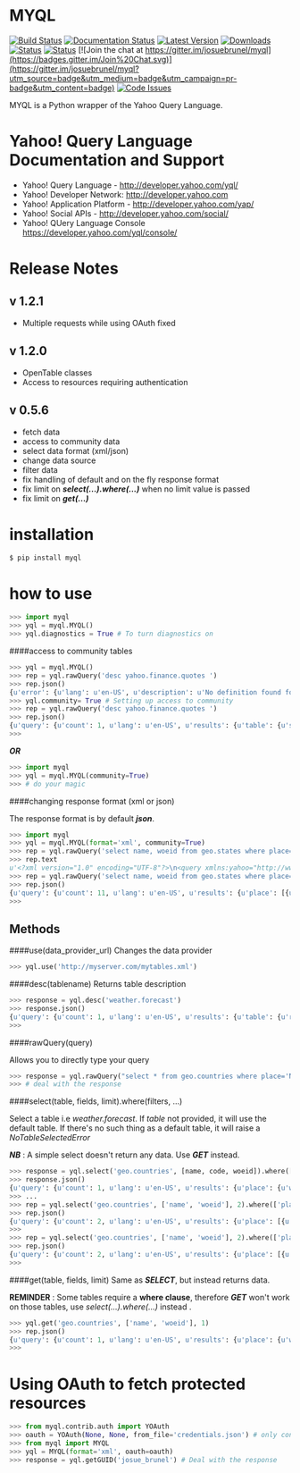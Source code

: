 MYQL
=========

[![Build Status](https://travis-ci.org/josuebrunel/myql.svg?branch=master)](https://travis-ci.org/josuebrunel/myql) [![Documentation Status](https://readthedocs.org/projects/myql/badge/?version=latest)](https://myql.readthedocs.org)
[![Latest Version](https://pypip.in/version/myql/badge.svg)](https://pypi.python.org/pypi/myql/)
[![Downloads](https://pypip.in/download/myql/badge.svg)](https://pypi.python.org/pypi/myql) 
[![Status](https://pypip.in/py_versions/myql/badge.svg)](https://pypi.python.org/pypi/myql)
[![Status](https://pypip.in/implementation/myql/badge.svg)](https://pypi.python.org/pypi/myql)
[![Join the chat at https://gitter.im/josuebrunel/myql](https://badges.gitter.im/Join%20Chat.svg)](https://gitter.im/josuebrunel/myql?utm_source=badge&utm_medium=badge&utm_campaign=pr-badge&utm_content=badge) [![Code Issues](https://www.quantifiedcode.com/project/gh:josuebrunel:myql/badge.svg)](https://www.quantifiedcode.com/app/project/gh:josuebrunel:myql)


MYQL is a Python wrapper of the Yahoo Query Language.

Yahoo! Query Language Documentation and Support
===============================================

* Yahoo! Query Language - http://developer.yahoo.com/yql/
* Yahoo! Developer Network: http://developer.yahoo.com
* Yahoo! Application Platform - http://developer.yahoo.com/yap/
* Yahoo! Social APIs - http://developer.yahoo.com/social/
* Yahoo! QUery Language Console https://developer.yahoo.com/yql/console/



Release Notes
==============

v 1.2.1
------
* Multiple requests while using OAuth fixed

v 1.2.0
-------
* OpenTable classes
* Access to resources requiring authentication

v 0.5.6
-------------
* fetch data
* access to community data
* select data format (xml/json)
* change data source
* filter data 
* fix handling of default and on the fly response format
* fix limit on ***select(...).where(...)*** when no limit value is passed
* fix limit on ***get(...)***

installation
============

```shell
$ pip install myql
```

how to use
==========

```python
>>> import myql
>>> yql = myql.MYQL()
>>> yql.diagnostics = True # To turn diagnostics on
```

####access to community tables

```python
>>> yql = myql.MYQL()
>>> rep = yql.rawQuery('desc yahoo.finance.quotes ')
>>> rep.json()
{u'error': {u'lang': u'en-US', u'description': u'No definition found for Table yahoo.finance.quotes'}}
>>> yql.community= True # Setting up access to community
>>> rep = yql.rawQuery('desc yahoo.finance.quotes ')
>>> rep.json()
{u'query': {u'count': 1, u'lang': u'en-US', u'results': {u'table': {u'src': u'http://www.datatables.org/yahoo/finance/yahoo.finance.quotes.xml', u'hash': u'061616a1c033ae89aaf2cbe83790b979', u'name': u'yahoo.finance.quotes', u'request': {u'select': {u'key': {u'required': u'true', u'type': u'xs:string', u'name': u'symbol'}}}, u'meta': {u'sampleQuery': u'\n\t\t\tselect * from yahoo.finance.quotes where symbol in ("YHOO","AAPL","GOOG","MSFT")\n\t\t'}, u'security': u'ANY'}}, u'created': u'2014-08-24T11:26:48Z'}}
>>>
```

***OR***

```python
>>> import myql
>>> yql = myql.MYQL(community=True)
>>> # do your magic 
```

####changing response format (xml or json)

The response format is by default ***json***.

```python
>>> import myql
>>> yql = myql.MYQL(format='xml', community=True)
>>> rep = yql.rawQuery('select name, woeid from geo.states where place="Congo"')
>>> rep.text
u'<?xml version="1.0" encoding="UTF-8"?>\n<query xmlns:yahoo="http://www.yahooapis.com/v1/base.rng" yahoo:count="11" yahoo:created="2014-08-27T04:52:22Z" yahoo:lang="en-US"><results><place xmlns="http://where.yahooapis.com/v1/schema.rng"><name>Cuvette-Ouest Department</name><woeid>55998384</woeid></place><place xmlns="http://where.yahooapis.com/v1/schema.rng"><name>Cuvette Department</name><woeid>2344968</woeid></place><place xmlns="http://where.yahooapis.com/v1/schema.rng"><name>Plateaux District</name><woeid>2344973</woeid></place><place xmlns="http://where.yahooapis.com/v1/schema.rng"><name>Sangha</name><woeid>2344974</woeid></place><place xmlns="http://where.yahooapis.com/v1/schema.rng"><name>Lekoumou</name><woeid>2344970</woeid></place><place xmlns="http://where.yahooapis.com/v1/schema.rng"><name>Pool Department</name><woeid>2344975</woeid></place><place xmlns="http://where.yahooapis.com/v1/schema.rng"><name>Likouala Department</name><woeid>2344971</woeid></place><place xmlns="http://where.yahooapis.com/v1/schema.rng"><name>Niari Department</name><woeid>2344972</woeid></place><place xmlns="http://where.yahooapis.com/v1/schema.rng"><name>Brazzaville</name><woeid>2344976</woeid></place><place xmlns="http://where.yahooapis.com/v1/schema.rng"><name>Bouenza Department</name><woeid>2344967</woeid></place><place xmlns="http://where.yahooapis.com/v1/schema.rng"><name>Kouilou</name><woeid>2344969</woeid></place></results></query><!-- total: 19 -->\n<!-- engine7.yql.bf1.yahoo.com -->\n'
>>> rep = yql.rawQuery('select name, woeid from geo.states where place="Congo"', format='json')
>>> rep.json()
{u'query': {u'count': 11, u'lang': u'en-US', u'results': {u'place': [{u'woeid': u'55998384', u'name': u'Cuvette-Ouest Department'}, {u'woeid': u'2344968', u'name': u'Cuvette Department'}, {u'woeid': u'2344973', u'name': u'Plateaux District'}, {u'woeid': u'2344974', u'name': u'Sangha'}, {u'woeid': u'2344970', u'name': u'Lekoumou'}, {u'woeid': u'2344975', u'name': u'Pool Department'}, {u'woeid': u'2344971', u'name': u'Likouala Department'}, {u'woeid': u'2344972', u'name': u'Niari Department'}, {u'woeid': u'2344976', u'name': u'Brazzaville'}, {u'woeid': u'2344967', u'name': u'Bouenza Department'}, {u'woeid': u'2344969', u'name': u'Kouilou'}]}, u'created': u'2014-08-27T04:52:38Z'}}
>>>
```


Methods
-------

####use(data_provider_url)
Changes the data provider

```python
>>> yql.use('http://myserver.com/mytables.xml') 
```

####desc(tablename)
Returns table description
 
```python
>>> response = yql.desc('weather.forecast')
>>> response.json()
{u'query': {u'count': 1, u'lang': u'en-US', u'results': {u'table': {u'request': {u'select': [{u'key': [{u'required': u'true', u'type': u'xs:string', u'name': u'location'}, {u'type': u'xs:string', u'name': u'u'}]}, {u'key': [{u'required': u'true', u'type': u'xs:string', u'name': u'woeid'}, {u'type': u'xs:string', u'name': u'u'}]}]}, u'security': u'ANY', u'meta': {u'documentationURL': u'http://developer.yahoo.com/weather/', u'sampleQuery': u'select * from weather.forecast where woeid=2502265', u'description': u'Weather forecast table', u'author': u'Yahoo! Inc'}, u'hash': u'aae78b1462a6a8fbc748aec4cf292767', u'name': u'weather.forecast'}}, u'created': u'2014-08-16T19:31:51Z'}}
>>>
```

####rawQuery(query)

Allows you to directly type your query

```python
>>> response = yql.rawQuery("select * from geo.countries where place='North America'")
>>> # deal with the response
```

####select(table, fields, limit).where(filters, ...)

Select a table i.e *weather.forecast*.
If *table* not provided, it will use the default table. If there's no such thing as a default table, it will raise a *NoTableSelectedError*

***NB*** : A simple select doesn't return any data. Use ***GET*** instead.

```python
>>> response = yql.select('geo.countries', [name, code, woeid]).where(['name', '=', 'Canada'])
>>> response.json()
{u'query': {u'count': 1, u'lang': u'en-US', u'results': {u'place': {u'woeid': u'23424775', u'name': u'Canada'}}, u'created': u'2014-08-16T19:04:08Z'}}
>>> ...
>>> rep = yql.select('geo.countries', ['name', 'woeid'], 2).where(['place', '=', 'Africa'])
>>> rep.json()
{u'query': {u'count': 2, u'lang': u'en-US', u'results': {u'place': [{u'woeid': u'23424740', u'name': u'Algeria'}, {u'woeid': u'23424745', u'name': u'Angola'}]}, u'created': u'2014-08-17T10:52:49Z'}}
>>>
>>> rep = yql.select('geo.countries', ['name', 'woeid'], 2).where(['place', 'in', ('Africa', 'Europe')])
>>> rep.json()
{u'query': {u'count': 2, u'lang': u'en-US', u'results': {u'place': [{u'woeid': u'23424740', u'name': u'Algeria'}, {u'woeid': u'23424745', u'name': u'Angola'}]}, u'created': u'2014-08-17T11:22:49Z'}}
>>>
```

####get(table, fields, limit)
Same as ***SELECT***, but instead returns data.

**REMINDER** : Some tables require a **where clause**, therefore ***GET*** won't work on those tables, use *select(...).where(...)* instead .

```python
>>> yql.get('geo.countries', ['name', 'woeid'], 1)
>>> rep.json()
{u'query': {u'count': 1, u'lang': u'en-US', u'results': {u'place': {u'woeid': u'23424966', u'name': u'Sao Tome and Principe'}}, u'created': u'2014-08-17T10:32:25Z'}}
>>>
```

Using OAuth to fetch protected resources
=========================================

```python
>>> from myql.contrib.auth import YOAuth
>>> oauth = YOAuth(None, None, from_file='credentials.json') # only consumer_key and consumer_secret are required.
>>> from myql import MYQL
>>> yql = MYQL(format='xml', oauth=oauth)
>>> response = yql.getGUID('josue_brunel') # Deal with the response
```

